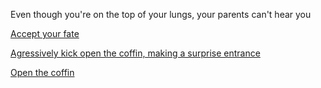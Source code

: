 Even though you're on the top of your lungs, your parents can't hear you

[Accept your fate](../4fate.md)

[Agressively kick open the coffin, making a surprise entrance](../8spotdead.md)

[Open the coffin](../6ufo.md)